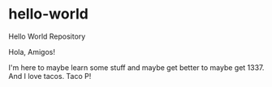 # hello-world
Hello World Repository

Hola, Amigos!

I'm here to maybe learn some stuff and maybe get better to maybe get 1337. And I love tacos. Taco P!
